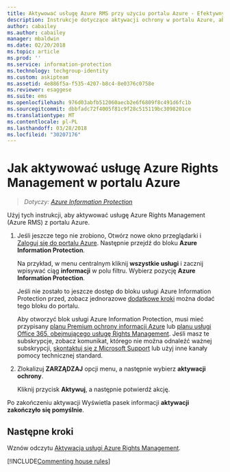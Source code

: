 ```yaml
---
title: Aktywować usługę Azure RMS przy użyciu portalu Azure - Efektywnych
description: Instrukcje dotyczące aktywacji ochrony w portalu Azure, aby Twoja organizacja może zacząć chronić dokumenty i wiadomości e-mail.
author: cabailey
ms.author: cabailey
manager: mbaldwin
ms.date: 02/20/2018
ms.topic: article
ms.prod: ''
ms.service: information-protection
ms.technology: techgroup-identity
ms.custom: askipteam
ms.assetid: 4e886f5a-f535-4207-b8c4-8e0376c0758e
ms.reviewer: esaggese
ms.suite: ems
ms.openlocfilehash: 976d03abfb512060aecb2e6f6809f8c491d6fc1b
ms.sourcegitcommit: dbbfadc72f4005f81c9f28c515119bc3098201ce
ms.translationtype: MT
ms.contentlocale: pl-PL
ms.lasthandoff: 03/28/2018
ms.locfileid: "30207176"
---
```

# <a name="how-to-activate-azure-rights-management-from-the-azure-portal"></a>Jak aktywować usługę Azure Rights Management w portalu Azure

>*Dotyczy: [Azure Information Protection](https://azure.microsoft.com/pricing/details/information-protection)*

Użyj tych instrukcji, aby aktywować usługę Azure Rights Management (Azure RMS) z portalu Azure.

1. Jeśli jeszcze tego nie zrobiono, Otwórz nowe okno przeglądarki i [Zaloguj się do portalu Azure](configure-policy.md#signing-in-to-the-azure-portal). Następnie przejdź do bloku **Azure Information Protection**.
    
    Na przykład, w menu centralnym kliknij **wszystkie usługi** i zacznij wpisywać ciąg **informacji** w polu filtru. Wybierz pozycję **Azure Information Protection**.
    
    Jeśli nie zostało to jeszcze dostęp do bloku usługi Azure Information Protection przed, zobacz jednorazowe [dodatkowe kroki](configure-policy.md#to-access-the-azure-information-protection-blade-for-the-first-time) można dodać tego bloku do portalu.
    
    Aby otworzyć blok usługi Azure Information Protection, musi mieć przypisany [planu Premium ochrony informacji Azure](https://www.microsoft.com/cloud-platform/azure-information-protection-pricing) lub [planu usługi Office 365, obejmującego usługę Rights Management](http://download.microsoft.com/download/E/C/F/ECF42E71-4EC0-48FF-AA00-577AC14D5B5C/Azure_Information_Protection_licensing_datasheet_EN-US.pdf). Jeśli masz te subskrypcje, zobacz komunikat, którego nie można odnaleźć ważnej subskrypcji, [skontaktuj się z Microsoft Support](../get-started/information-support.md#to-contact-microsoft-support) lub użyj inne kanały pomocy technicznej standard.

2. Zlokalizuj **ZARZĄDZAJ** opcji menu, a następnie wybierz **aktywacji ochrony**. 
    
    Kliknij przycisk **Aktywuj**, a następnie potwierdź akcję. 

Po zakończeniu aktywacji Wyświetla pasek informacji **aktywacji zakończyło się pomyślnie**.


## <a name="next-steps"></a>Następne kroki
Wznów odczytu [Aktywacja usługi Azure Rights Management](activate-service.md#configuring-onboarding-controls-for-a-phased-deployment).


[!INCLUDE[Commenting house rules](../includes/houserules.md)]